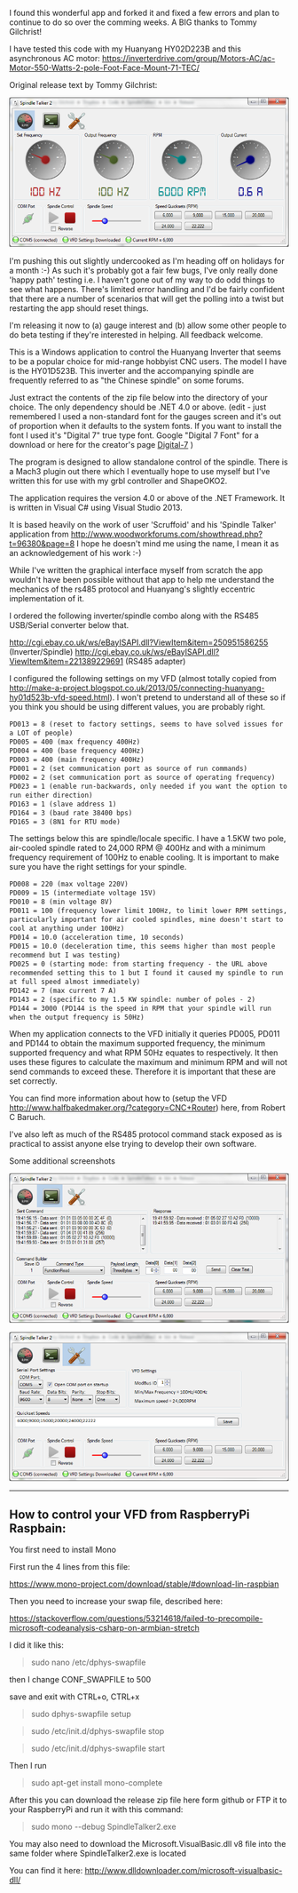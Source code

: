 I found this wonderful app and forked it and fixed a few errors and plan to continue to do so over the comming weeks. 
A BIG thanks to Tommy Gilchrist!

I have tested this code with my Huanyang HY02D223B and this asynchronous AC motor:
https://inverterdrive.com/group/Motors-AC/ac-Motor-550-Watts-2-pole-Foot-Face-Mount-71-TEC/

Original release text by Tommy Gilchrist:

![alt text](https://github.com/copenhagenatomics/SpindleTalker2/blob/master/SpindleTalkerDialog/ScreenShots/gauge.png)

I'm pushing this out slightly undercooked as I'm heading off on holidays for a month :-) As such it's probably got a fair few bugs, I've only really done 'happy path' testing i.e. I haven't gone out of my way to do odd things to see what happens. There's limited error handling and I'd be fairly confident that there are a number of scenarios that will get the polling into a twist but restarting the app should reset things.

I'm releasing it now to (a) gauge interest and (b) allow some other people to do beta testing if they're interested in helping. All feedback welcome.

This is a Windows application to control the Huanyang Inverter that seems to be a popular choice for mid-range hobbyist CNC users. The model I have is the HY01D523B. This inverter and the accompanying spindle are frequently referred to as "the Chinese spindle" on some forums.

Just extract the contents of the zip file below into the directory of your choice. The only dependency should be .NET 4.0 or above. (edit - just remembered I used a non-standard font for the gauges screen and it's out of proportion when it defaults to the system fonts. If you want to install the font I used it's "Digital 7" true type font. Google "Digital 7 Font" for a download or here for the creator's page [Digital-7](http://www.styleseven.com/php/get_product.php?product=Digital-7) )

The program is designed to allow standalone control of the spindle. There is a Mach3 plugin out there which I eventually hope to use myself but I've written this for use with my grbl controller and ShapeOKO2.

The application requires the version 4.0 or above of the .NET Framework. It is written in Visual C# using Visual Studio 2013.

It is based heavily on the work of user 'Scruffoid' and his 'Spindle Talker' application from http://www.woodworkforums.com/showthread.php?t=96380&page=8 I hope he doesn't mind me using the name, I mean it as an acknowledgement of his work :-)

While I've written the graphical interface myself from scratch the app wouldn't have been possible without that app to help me understand the mechanics of the rs485 protocol and Huanyang's slightly eccentric implementation of it.

I ordered the following inverter/spindle combo along with the RS485 USB/Serial converter below that.

http://cgi.ebay.co.uk/ws/eBayISAPI.dll?ViewItem&item=250951586255 (Inverter/Spindle)
http://cgi.ebay.co.uk/ws/eBayISAPI.dll?ViewItem&item=221389229691 (RS485 adapter)

I configured the following settings on my VFD (almost totally copied from http://make-a-project.blogspot.co.uk/2013/05/connecting-huanyang-hy01d523b-vfd-speed.html). I won't pretend to understand all of these so if you think you should be using different values, you are probably right.
```
PD013 = 8 (reset to factory settings, seems to have solved issues for a LOT of people)
PD005 = 400 (max frequency 400Hz)
PD004 = 400 (base frequency 400Hz)
PD003 = 400 (main frequency 400Hz)
PD001 = 2 (set communication port as source of run commands)
PD002 = 2 (set communication port as source of operating frequency)
PD023 = 1 (enable run-backwards, only needed if you want the option to run either direction)
PD163 = 1 (slave address 1)
PD164 = 3 (baud rate 38400 bps)
PD165 = 3 (8N1 for RTU mode)
```
The settings below this are spindle/locale specific. I have a 1.5KW two pole, air-cooled spindle rated to 24,000 RPM @ 400Hz and with a minimum frequency requirement of 100Hz to enable cooling. It is important to make sure you have the right settings for your spindle.

```
PD008 = 220 (max voltage 220V)
PD009 = 15 (intermediate voltage 15V)
PD010 = 8 (min voltage 8V)
PD011 = 100 (frequency lower limit 100Hz, to limit lower RPM settings, particularly important for air cooled spindles, mine doesn't start to cool at anything under 100Hz)
PD014 = 10.0 (acceleration time, 10 seconds)
PD015 = 10.0 (deceleration time, this seems higher than most people recommend but I was testing)
PD025 = 0 (starting mode: from starting frequency - the URL above recommended setting this to 1 but I found it caused my spindle to run at full speed almost immediately)
PD142 = 7 (max current 7 A)
PD143 = 2 (specific to my 1.5 KW spindle: number of poles - 2)
PD144 = 3000 (PD144 is the speed in RPM that your spindle will run when the output frequency is 50Hz)
```
When my application connects to the VFD initially it queries PD005, PD011 and PD144 to obtain the maximum supported frequency, the minimum supported frequency and what RPM 50Hz equates to respectively. It then uses these figures to calculate the maximum and minimum RPM and will not send commands to exceed these. Therefore it is important that these are set correctly.

You can find more information about how to (setup the VFD http://www.halfbakedmaker.org/?category=CNC+Router) here, from Robert C Baruch. 

I've also left as much of the RS485 protocol command stack exposed as is practical to assist anyone else trying to develop their own software.

Some additional screenshots

![alt text](https://github.com/copenhagenatomics/SpindleTalker2/blob/master/SpindleTalkerDialog/ScreenShots/terminal.png)

![alt text](https://github.com/copenhagenatomics/SpindleTalker2/blob/master/SpindleTalkerDialog/ScreenShots/settings.png)

____

## How to control your VFD from RaspberryPi  Raspbain:

You first need to install Mono

First run the 4 lines from this file:

https://www.mono-project.com/download/stable/#download-lin-raspbian

Then you need to increase your swap file, described here:

https://stackoverflow.com/questions/53214618/failed-to-precompile-microsoft-codeanalysis-csharp-on-armbian-stretch

I did it like this:
> sudo nano /etc/dphys-swapfile

then I change CONF_SWAPFILE to 500

save and exit with CTRL+o, CTRL+x

> sudo dphys-swapfile setup

> sudo /etc/init.d/dphys-swapfile stop

> sudo /etc/init.d/dphys-swapfile start


Then I run
 
> sudo apt-get install mono-complete

After this you can download the release zip file here form github or FTP it to your RaspberryPi and run it with this command:

> sudo mono --debug SpindleTalker2.exe

You may also need to download the Microsoft.VisualBasic.dll v8 file into the same folder where SpindleTalker2.exe is located

You can find it here: http://www.dlldownloader.com/microsoft-visualbasic-dll/






